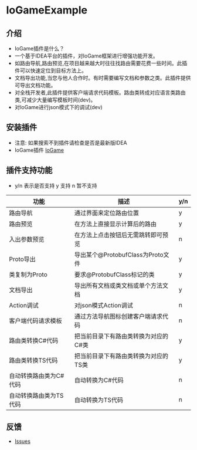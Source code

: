 # IoGameExample

## 介绍
- IoGame插件是什么？
- 一个基于IDEA平台的插件，对IoGame框架进行增强功能开发。
- 如路由导航,路由预览,在项目越来越大时往往找路由需要花费一些时间。此插件可以快速定位到目标方法上。
- 文档导出功能,当您与他人合作时。有时需要编写文档和参数之类。此插件提供可导出文档功能。
- 对全栈开发者,此插件提供客户端请求代码模板。路由类转成对应语言类路由类,可减少大量编写模板时间(dev)。
- 对IoGame进行json模式下的调试(dev)

## 安装插件
- 注意: 如果搜索不到插件请检查是否是最新版IDEA
- IoGame插件 [IoGame](https://plugins.jetbrains.com/plugin/20526-iogame)

## 插件支持功能

- y/n 表示是否支持 y 支持 n 暂不支持

| 功能           | 描述                         | y/n |
|--------------|----------------------------|-----|
| 路由导航         | 通过界面来定位路由位置                | y   |
| 路由预览         | 在方法上直接显示计算后的路由             | y   |
| 入出参数预览       | 在方法上点击按钮后无需跳转即可预览          | n   |
| Proto导出      | 导出某个@ProtobufClass为Proto文件 | y   |
| 类复制为Proto    | 要求@ProtobufClass标记的类       | y   |
| 文档导出         | 导出所有文档或类文档或单个方法文档          | y   |
| Action调试     | 对json模式Action调试            | n   |
| 客户端代码请求模板    | 通过方法导航图标创建客户端请求代码          | n   |
| 路由类转换C#代码    | 把当前目录下有路由类转换为对应的C#类        | y   |
| 路由类转换TS代码    | 把当前目录下有路由类转换为对应的TS类        | y   |
| 自动转换路由类为C#代码 | 自动转换为C#代码                  | n   |
| 自动转换路由类为TS代码 | 自动转换为TS代码                  | n   |


## 反馈
- [Issues](https://github.com/licheng1013/io-game-example/issues)

